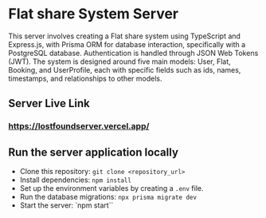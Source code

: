 # Flat share System Server

This server involves creating a Flat share system using TypeScript and Express.js, with Prisma ORM for database interaction, specifically with a PostgreSQL database. Authentication is handled through JSON Web Tokens (JWT). The system is designed around five main models: User, Flat, Booking, and UserProfile, each with specific fields such as ids, names, timestamps, and relationships to other models.

## Server Live Link

### https://lostfoundserver.vercel.app/

## Run the server application locally

- Clone this repository: `git clone <repository_url>`
- Install dependencies: `npm install`
- Set up the environment variables by creating a `.env` file.
- Run the database migrations: `npx prisma migrate dev`
- Start the server: `npm start``
